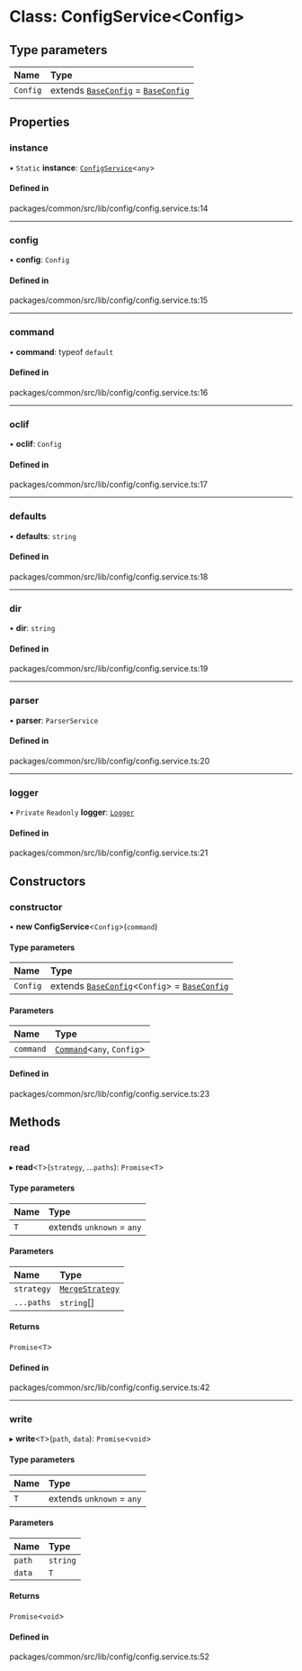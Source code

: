 # Class: ConfigService<Config\>

## Type parameters

| Name | Type |
| :------ | :------ |
| `Config` | extends [`BaseConfig`](BaseConfig.md) = [`BaseConfig`](BaseConfig.md) |

## Properties

### instance

▪ `Static` **instance**: [`ConfigService`](ConfigService.md)<`any`\>

#### Defined in

packages/common/src/lib/config/config.service.ts:14

___

### config

• **config**: `Config`

#### Defined in

packages/common/src/lib/config/config.service.ts:15

___

### command

• **command**: typeof `default`

#### Defined in

packages/common/src/lib/config/config.service.ts:16

___

### oclif

• **oclif**: `Config`

#### Defined in

packages/common/src/lib/config/config.service.ts:17

___

### defaults

• **defaults**: `string`

#### Defined in

packages/common/src/lib/config/config.service.ts:18

___

### dir

• **dir**: `string`

#### Defined in

packages/common/src/lib/config/config.service.ts:19

___

### parser

• **parser**: `ParserService`

#### Defined in

packages/common/src/lib/config/config.service.ts:20

___

### logger

• `Private` `Readonly` **logger**: [`Logger`](Logger.md)

#### Defined in

packages/common/src/lib/config/config.service.ts:21

## Constructors

### constructor

• **new ConfigService**<`Config`\>(`command`)

#### Type parameters

| Name | Type |
| :------ | :------ |
| `Config` | extends [`BaseConfig`](BaseConfig.md)<`Config`\> = [`BaseConfig`](BaseConfig.md) |

#### Parameters

| Name | Type |
| :------ | :------ |
| `command` | [`Command`](Command.md)<`any`, `Config`\> |

#### Defined in

packages/common/src/lib/config/config.service.ts:23

## Methods

### read

▸ **read**<`T`\>(`strategy`, ...`paths`): `Promise`<`T`\>

#### Type parameters

| Name | Type |
| :------ | :------ |
| `T` | extends `unknown` = `any` |

#### Parameters

| Name | Type |
| :------ | :------ |
| `strategy` | [`MergeStrategy`](../enums/MergeStrategy.md) |
| `...paths` | `string`[] |

#### Returns

`Promise`<`T`\>

#### Defined in

packages/common/src/lib/config/config.service.ts:42

___

### write

▸ **write**<`T`\>(`path`, `data`): `Promise`<`void`\>

#### Type parameters

| Name | Type |
| :------ | :------ |
| `T` | extends `unknown` = `any` |

#### Parameters

| Name | Type |
| :------ | :------ |
| `path` | `string` |
| `data` | `T` |

#### Returns

`Promise`<`void`\>

#### Defined in

packages/common/src/lib/config/config.service.ts:52
